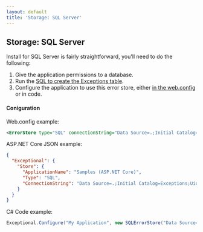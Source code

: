 ```yaml
---
layout: default
title: 'Storage: SQL Server'
---
```

## Storage: SQL Server

Install for SQL Server is fairly straightforward, you'll need to do the following:

1. Give the application permissions to a database.
2. Run the [SQL to create the Exceptions table][SqlServer].
3. Configure the application to use this error store, either [in the web.config](https://github.com/NickCraver/StackExchange.Exceptional/wiki/Setup) or in code.

#### Coniguration
Web.config example:
```xml
<ErrorStore type="SQL" connectionString="Data Source=.;Initial Catalog=Exceptions;Uid=Exceptions;Pwd=iloveerrors" />
```

ASP.NET Core JSON example:
```json
{
  "Exceptional": {
    "Store": {
      "ApplicationName": "Samples (ASP.NET Core)",
      "Type": "SQL",
      "ConnectionString": "Data Source=.;Initial Catalog=Exceptions;Uid=Exceptions;Pwd=iloveerrors"
    }
  }
}
```

C# Code example:
```c#
Exceptional.Configure("My Application", new SQLErrorStore("Data Source=.;Initial Catalog=Exceptions;Uid=Exceptions;Pwd=iloveerrors"));
```

[SqlServer]: https://github.com/NickCraver/StackExchange.Exceptional/blob/main/DBScripts/SqlServer.sql